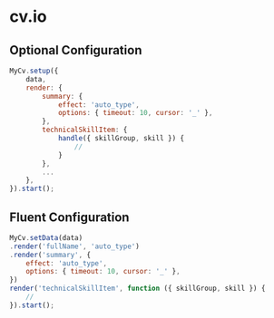 # cv.io

## Optional Configuration

```javascript
MyCv.setup({
    data,
    render: {
        summary: {
            effect: 'auto_type',
            options: { timeout: 10, cursor: '_' },
        },
        technicalSkillItem: {
            handle({ skillGroup, skill }) {
                //
            }
        },
        ...
    },
}).start();
```

## Fluent Configuration

```javascript
MyCv.setData(data)
.render('fullName', 'auto_type')
.render('summary', {
    effect: 'auto_type',
    options: { timeout: 10, cursor: '_' },
})
render('technicalSkillItem', function ({ skillGroup, skill }) {
    //
}).start();
```
